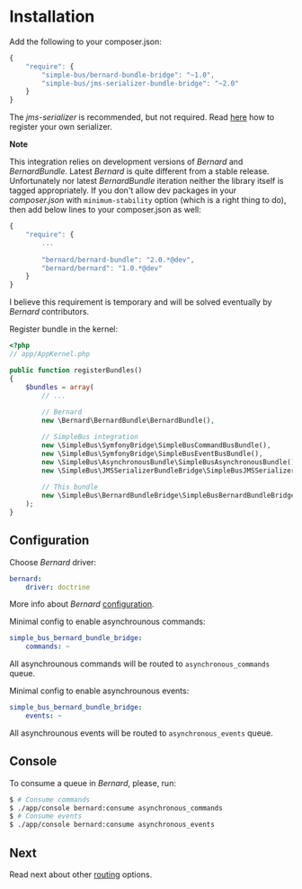 # Installation

Add the following to your composer.json:

```javascript
{
    "require": {
        "simple-bus/bernard-bundle-bridge": "~1.0",
        "simple-bus/jms-serializer-bundle-bridge": "~2.0"
    }
}
```

The _jms-serializer_ is recommended, but not required. Read [here](http://simplebus.github.io/AsynchronousBundle/doc/getting_started.html)
how to register your own serializer.

__Note__

This integration relies on development versions of _Bernard_ and _BernardBundle_. Latest _Bernard_ is quite different from a stable release. Unfortunately nor latest _BernardBundle_ iteration neither the library itself is tagged appropriately. If you don't allow dev packages in your _composer.json_ with `minimum-stability` option (which is a right thing to do), then add below lines to your composer.json as well:

```javascript
{
    "require": {
        ...
        
        "bernard/bernard-bundle": "2.0.*@dev",
        "bernard/bernard": "1.0.*@dev"
    }
}
```

I believe this requirement is temporary and will be solved eventually by _Bernard_ contributors.

Register bundle in the kernel:

```php
<?php
// app/AppKernel.php

public function registerBundles()
{
    $bundles = array(
        // ...
        
        // Bernard
        new \Bernard\BernardBundle\BernardBundle(),

        // SimpleBus integration
        new \SimpleBus\SymfonyBridge\SimpleBusCommandBusBundle(),
        new \SimpleBus\SymfonyBridge\SimpleBusEventBusBundle(),
        new \SimpleBus\AsynchronousBundle\SimpleBusAsynchronousBundle(),
        new \SimpleBus\JMSSerializerBundleBridge\SimpleBusJMSSerializerBundleBridgeBundle(),
        
        // This bundle
        new \SimpleBus\BernardBundleBridge\SimpleBusBernardBundleBridgeBundle(),
    );
}
```

## Configuration

Choose _Bernard_ driver:

```yaml
bernard:
    driver: doctrine
```

More info about _Bernard_ [configuration](https://github.com/bernardphp/BernardBundle).

Minimal config to enable asynchrounous commands:

```yaml
simple_bus_bernard_bundle_bridge:
    commands: ~
```

All asynchrounous commands will be routed to `asynchronous_commands` queue.

Minimal config to enable asynchrounous events:

```yaml
simple_bus_bernard_bundle_bridge:
    events: ~
```

All asynchrounous events will be routed to `asynchronous_events` queue.

## Console

To consume a queue in _Bernard_, please, run:

```bash
$ # Consume commands
$ ./app/console bernard:consume asynchronous_commands
$ # Consume events
$ ./app/console bernard:consume asynchronous_events
```

## Next

Read next about other [routing](https://github.com/lakiboy/SimpleBusBernardBundleBridge/blob/master/doc/routing.md) options.
